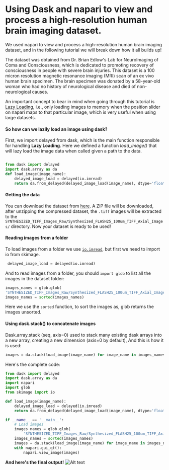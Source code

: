 # Using Dask and napari to view and process a high-resolution human brain imaging dataset.
We used napari to view and process a high-resolution human brain imaging dataset, and in the following tutorial we will break down how it all builds up!

The dataset was obtained from Dr. Brian Edlow's Lab for NeuroImaging of Coma and Consciousness, which is dedicated to promoting recovery of consciousness in people with severe brain injuries.
This dataset is a 100 micron resolution magnetic resonance imaging (MRI) scan of an ex vivo human brain specimen. The brain specimen was donated by a 58-year-old woman who had no history of neurological disease and died of non-neurological causes.

An important concept to bear in mind when going through this tutorial is [Lazy Loading](https://en.wikipedia.org/wiki/Lazy_evaluation), i.e., only loading images to memory when the position slider on napari maps to that particular image, which is very useful when using large datasets.

#### So how can we lazily load an image using dask?
First, we import delayed from dask, which is the main function responsible for handling __Lazy Loading__. Here we defined a function *load_image()* that will lazy load the image data when called given a path to the data. 
```python

from dask import delayed
import dask.array as da
def load_image(image_name):
	delayed_image_load = delayed(io.imread)
	return da.from_delayed(delayed_image_load(image_name), dtype='float64', shape=(1760, 1760))
```
#### Getting the data

You can download the dataset from [here](https://datadryad.org/stash/downloads/file_stream/223913). A ZIP file will be downloaded, after unzipping the compressed dataset, the `.tiff` images will be extracted to the `SYNTHESIZED_TIFF_Images_Raw/Synthesized_FLASH25_100um_TIFF_Axial_Images/` directory. Now your dataset is ready to be used!



#### Reading images from a folder
To load images from a folder we use [`io.imread`](https://scikit-image.org/docs/dev/api/skimage.io.html#skimage.io.imread), but first we need to import io from skimage.
```python
 delayed_image_load = delayed(io.imread)
```

And to read images from a folder, you should `import glob` to list all the images in the dataset folder:
```python
images_names = glob.glob(
'SYNTHESIZED_TIFF_Images_Raw/Synthesized_FLASH25_100um_TIFF_Axial_Images/Synthesized_FLASH25_Axial_*.tiff')
images_names = sorted(images_names)
```
Here we use the `sorted` function, to sort the images as, glob returns the images unsorted.


#### Using dask.stack() to concatenate images

Dask.array.stack (seq, axis=0) used to stack many existing dask arrays into a new array, creating a new dimension (axis=0 by default), And this is how it is used:
```python
images = da.stack(load_image(image_name) for image_name in images_names) 
```



Here's the complete code:
``` python
from dask import delayed
import dask.array as da
import napari
import glob
from skimage import io

def load_image(image_name):
	delayed_image_load = delayed(io.imread)
	return da.from_delayed(delayed_image_load(image_name), dtype='float64', shape=(1760, 1760))

if __name__ == '__main__':
    # Load images
    images_names = glob.glob(
        'SYNTHESIZED_TIFF_Images_Raw/Synthesized_FLASH25_100um_TIFF_Axial_Images/Synthesized_FLASH25_Axial_*.tiff')
    images_names = sorted(images_names)
    images = da.stack(load_image(image_name) for image_name in images_names).reshape(len(images_names), 1760, 1760)
    with napari.gui_qt():
        napari.view_image(images) 
```

__And here's the final output!__
![Alt text](https://media.giphy.com/media/LO3gPbCs5AxApjAehW/giphy.gif)
